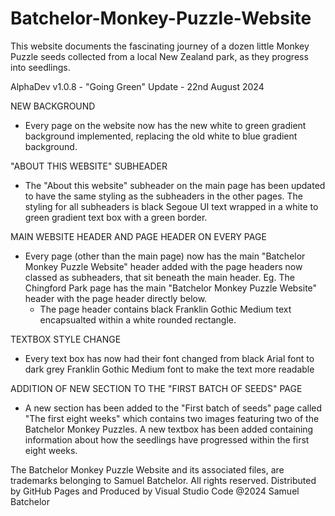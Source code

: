 # Batchelor-Monkey-Puzzle-Website
This website documents the fascinating journey of a dozen little Monkey Puzzle
seeds collected from a local New Zealand park, as they progress into seedlings. 

AlphaDev v1.0.8 - "Going Green" Update - 22nd August 2024

NEW BACKGROUND
- Every page on the website now has the new white to green gradient background implemented, replacing the old white to blue gradient background.

"ABOUT THIS WEBSITE" SUBHEADER
- The "About this website" subheader on the main page has been updated to have the same styling as the subheaders in the other pages. The styling for all subheaders is black Segoue UI text wrapped in a white to green gradient text box with a green border.

MAIN WEBSITE HEADER AND PAGE HEADER ON EVERY PAGE
- Every page (other than the main page) now has the main "Batchelor Monkey Puzzle Website" header added with the page headers now classed as subheaders, that sit beneath the main header. Eg. The Chingford Park page has the main "Batchelor Monkey Puzzle Website" header with the page header directly below.
    - The page header contains black Franklin Gothic Medium text encapsualted within a white rounded rectangle.

TEXTBOX STYLE CHANGE
- Every text box has now had their font changed from black Arial font to dark grey Franklin Gothic Medium font to make the text more readable

ADDITION OF NEW SECTION TO THE "FIRST BATCH OF SEEDS" PAGE
- A new section has been added to the "First batch of seeds" page called "The first eight weeks" which contains two images featuring two of the Batchelor Monkey Puzzles. A new textbox has been added containing information about how the seedlings have progressed within the first eight weeks.

The Batchelor Monkey Puzzle Website and its associated files, are trademarks belonging to Samuel Batchelor. All rights reserved.
Distributed by GitHub Pages and Produced by Visual Studio Code
@2024 Samuel Batchelor
